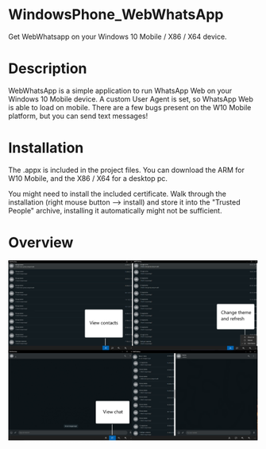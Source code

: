 # WindowsPhone_WebWhatsApp
Get WebWhatsapp on your Windows 10 Mobile / X86 / X64 device.

# Description
WebWhatsApp is a simple application to run WhatsApp Web on your Windows 10 Mobile device. A custom User Agent is set, so WhatsApp Web is able to load on mobile. There are a few bugs present on the W10 Mobile platform, but you can send text messages!   

# Installation
The .appx is included in the project files. You can download the ARM for W10 Mobile, and the X86 / X64 for a desktop pc.

You might need to install the included certificate. Walk through the installation (right mouse button --> install) and store it into the "Trusted People" archive, installing it automatically might not be sufficient. 

# Overview
![Screenshot](WebWhatsApp_overview.png)

